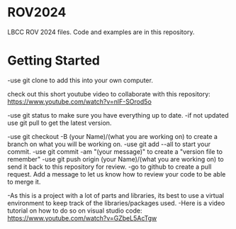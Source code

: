 # ROV2024
LBCC ROV 2024 files. Code and examples are in this repository. 



# Getting Started
-use git clone to add this into your own computer. 

check out this short youtube video to collaborate with this repository: 
https://www.youtube.com/watch?v=nlF-SOrod5o

-use git status to make sure you have everything up to date. 
-if not updated use git pull to get the latest version. 

-use git checkout -B (your Name)/(what you are working on) to create a branch on what you will be working on. 
-use git add --all to start your commit. 
-use git commit -am "(your message)" to create a "version file to remember" 
-use git push origin (your Name)/(what you are working on) to send it back to this repository for review. 
-go to github to create a pull request. Add a message to let us know how to review your code to be able to merge it. 

-As this is a project with a lot of parts and libraries, its best to use a virtual environment to keep track of the libraries/packages used. 
-Here is a video tutorial on how to do so on visual studio code: 
https://www.youtube.com/watch?v=GZbeL5AcTgw

